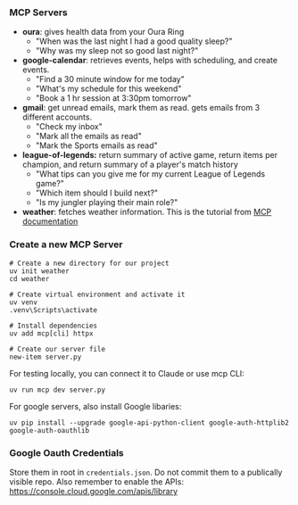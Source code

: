 ### MCP Servers

- **oura**: gives health data from your Oura Ring
  - "When was the last night I had a good quality sleep?"
  - "Why was my sleep not so good last night?"
- **google-calendar**: retrieves events, helps with scheduling, and create events.
  - "Find a 30 minute window for me today"
  - "What's my schedule for this weekend"
  - "Book a 1 hr session at 3:30pm tomorrow"
- **gmail**: get unread emails, mark them as read. gets emails from 3 different accounts.
  - "Check my inbox"
  - "Mark all the emails as read"
  - "Mark the Sports emails as read"
- **league-of-legends:** return summary of active game, return items per champion, and return summary of a player's match history
  - "What tips can you give me for my current League of Legends game?"
  - "Which item should I build next?"
  - "Is my jungler playing their main role?"
- **weather**: fetches weather information. This is the tutorial from [MCP documentation](https://modelcontextprotocol.io/quickstart/server)

### Create a new MCP Server

```
# Create a new directory for our project
uv init weather
cd weather

# Create virtual environment and activate it
uv venv
.venv\Scripts\activate

# Install dependencies
uv add mcp[cli] httpx

# Create our server file
new-item server.py
```

For testing locally, you can connect it to Claude or use mcp CLI:

`uv run mcp dev server.py`

For google servers, also install Google libaries:

`uv pip install --upgrade google-api-python-client google-auth-httplib2 google-auth-oauthlib`

### Google Oauth Credentials

Store them in root in `credentials.json`. Do not commit them to a publically visible repo. Also remember to enable the APIs: https://console.cloud.google.com/apis/library
